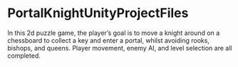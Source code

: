 # PortalKnightUnityProjectFiles
In this 2d puzzle game, the player’s goal is to move a knight around on a chessboard to collect a key and enter a portal, whilst avoiding rooks, bishops, and queens. Player movement, enemy AI, and level selection are all completed.
